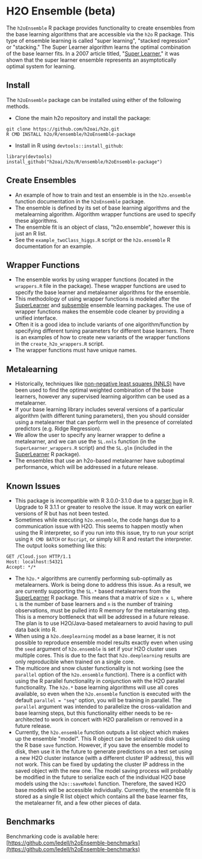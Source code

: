 # H2O Ensemble (beta)

The `h2oEnsemble` R package provides functionality to create ensembles from the base learning algorithms that are accessible via the `h2o` R package.  This type of ensemble learning is called "super learning", "stacked regression" or "stacking."  The Super Learner algorithm learns the optimal combination of the base learner fits. In a 2007 article titled, "[Super Learner](http://dx.doi.org/10.2202/1544-6115.1309)," it was shown that the super learner ensemble represents an asymptotically optimal system for learning.


## Install
The `h2oEnsemble` package can be installed using either of the following methods.
- Clone the main h2o repository and install the package:
```
git clone https://github.com/h2oai/h2o.git
R CMD INSTALL h2o/R/ensemble/h2oEnsemble-package
```
- Install in R using `devtools::install_github`:
```
library(devtools)
install_github("h2oai/h2o/R/ensemble/h2oEnsemble-package")
```

## Create Ensembles
- An example of how to train and test an ensemble is in the `h2o.ensemble` function documentation in the `h2oEnsemble` package.
- The ensemble is defined by its set of base learning algorithms and the metalearning algorithm.  Algorithm wrapper functions are used to specify these algorithms.
- The ensemble fit is an object of class, "h2o.ensemble", however this is just an R list.
- See the `example_twoClass_higgs.R` script or the `h2o.ensemble` R documentation for an example.


## Wrapper Functions
- The ensemble works by using wrapper functions (located in the `wrappers.R` file in the package).  These wrapper functions are used to specify the base learner and metalearner algorithms for the ensemble.
- This methodology of using wrapper functions is modeled after the [SuperLearner](http://cran.r-project.org/web/packages/SuperLearner/index.html) and [subsemble](http://cran.r-project.org/web/packages/subsemble/index.html) ensemble learning packages.  The use of wrapper functions makes the ensemble code cleaner by providing a unified interface.
- Often it is a good idea to include variants of one algorithm/function by specifying different tuning parameters for different base learners.  There is an examples of how to create new variants of the wrapper functions in the `create_h2o_wrappers.R` script.
- The wrapper functions must have unique names.


## Metalearning
- Historically, techniques like [non-negative least squares (NNLS)](https://en.wikipedia.org/wiki/Non-negative_least_squares) have been used to find the optimal weighted combination of the base learners, however any supervised learning algorithm can be used as a metalearner.  
- If your base learning library includes several versions of a particular algorithm (with different tuning parameters), then you should consider using a metalearner that can perform well in the presence of correlated predictors (e.g. Ridge Regression).
- We allow the user to specify any learner wrapper to define a metalearner, and we can use the `SL.nnls` function (in the `SuperLearner_wrappers.R` script) and the `SL.glm` (included in the [SuperLearner](http://cran.r-project.org/web/packages/SuperLearner/index.html) R package).
- The ensembles that use an h2o-based metalearner have suboptimal performance, which will be addressed in a future release.  


## Known Issues
- This package is incompatible with R 3.0.0-3.1.0 due to a [parser bug](https://bugs.r-project.org/bugzilla3/show_bug.cgi?id=15753) in R.  Upgrade to R 3.1.1 or greater to resolve the issue.  It may work on earlier versions of R but has not been tested.
- Sometimes while executing `h2o.ensemble`, the code hangs due to a communication issue with H2O.  This seems to happen mostly when using the R interpreter, so if you run into this issue, try to run your script using `R CMD BATCH` or `Rscript`, or simply kill R and restart the interpreter.  The output looks something like this:
```
GET /Cloud.json HTTP/1.1
Host: localhost:54321
Accept: */*
```
- The `h2o.*` algorithms are currently performing sub-optimally as metalearners.  Work is being done to address this issue.  As a result, we are currently supporting the `SL.*` based metalearners from the [SuperLearner](http://cran.r-project.org/web/packages/SuperLearner/index.html) R package.  This means that a matrix of size `n x L`, where `L` is the number of base learners and `n` is the number of training observations, must be pulled into R memory for the metalearning step.  This is a memory bottleneck that will be addressed in a future release.  The plan is to use H2O/Java-based metalearners to avoid having to pull data back into R.
- When using a `h2o.deeplearning` model as a base learner, it is not possible to reproduce ensemble model results exactly even when using the `seed` argument of `h2o.ensemble` is set if your H2O cluster uses multiple cores.  This is due to the fact that `h2o.deeplearning` results are only reproducible when trained on a single core.
- The multicore and snow cluster functionality is not working (see the `parallel` option of the `h2o.ensemble` function).  There is a conflict with using the R parallel functionality in conjunction with the H2O parallel functionality.  The `h2o.*` base learning algorithms will use all cores available, so even when the `h2o.ensemble` function is executed with the default `parallel = "seq"` option, you will be training in parallel.  The `parallel` argument was intended to parallelize the cross-validation and base learning steps, but this functionality either needs to be re-architected to work in concert with H2O parallelism or removed in a future release.
- Currently, the `h2o.ensemble` function outputs a list object which makes up the ensemble "model".  This R object can be serialized to disk using the R base `save` function.  However, if you save the ensemble model to disk, then use it in the future to generate predictions on a test set using a new H2O cluster instance (with a different cluster IP address), this will not work.  This can be fixed by updating the cluster IP address in the saved object with the new one.  The model saving process will probably be modified in the future to serialize each of the individual H2O base models using the `h2o::saveModel` function.  Therefore, the saved H2O base models will be accessible individually.  Currently, the ensemble fit is stored as a single R list object which contains all the base learner fits, the metalearner fit, and a few other pieces of data.


## Benchmarks

Benchmarking code is available here: [https://github.com/ledell/h2oEnsemble-benchmarks](https://github.com/ledell/h2oEnsemble-benchmarks)

